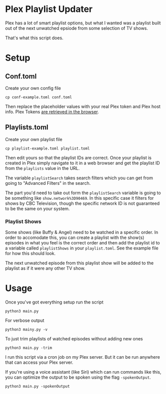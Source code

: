 # Plex Playlist Updater

Plex has a lot of smart playlist options, but what I wanted was a playlist built out of the next unwatched epsiode from some selection of TV shows.

That's what this script does. 

# Setup
## Conf.toml
Create your own config file

`cp conf-example.toml conf.toml`

Then replace the placeholder values with your real Plex token and Plex host info. Plex Tokens [are retrieved in the browser](https://support.plex.tv/articles/204059436-finding-an-authentication-token-x-plex-token/).

## Playlists.toml
Create your own playlist file

`cp playlist-example.toml playlist.toml`

Then edit yours so that the playlist IDs are correct. Once your playlist is created in Plex simply navigate to it in a web browser and get the playlist ID from the `playlists` value in the URL.

The variable `playlistSearch` takes search filters which you can get from going to "Advanced Filters" in the search.

The part you'd need to take out form the `playlistSearch` variable is going to be something like `show.network%3D90469`. In this specific case it filters for shows by CBC Television, though the specific network ID is not guaranteed to be the same on your system.

### Playlist Shows

Some shows (like Buffy & Angel) need to be watched in a specific order. In order to accomodate this, you can create a playlist with the show(s) episodes in what you feel is the correct order and then add the playlist id to a variable called `playlistShows` in your `playlist.toml`. See the example file for how this should look.

The next unwatched episode from this playlist show will be added to the playlist as if it were any other TV show.

# Usage
Once you've got everything setup run the script

`python3 main.py`

For verbose output

`python3 mainy.py -v`

To just trim playlists of watched episodes without adding new ones

`python3 main.py -trim`

I run this script via a cron job on my Plex server. But it can be run anywhere that can access your Plex server.

If you're using a voice assistant (like Siri) which can run commands like this, you can optimize the output to be spoken using the flag `-spokenOutput`.

`python3 main.py -spokenOutput`